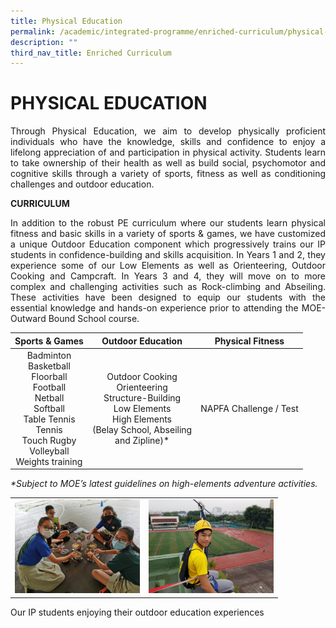```yaml
---
title: Physical Education
permalink: /academic/integrated-programme/enriched-curriculum/physical-education/
description: ""
third_nav_title: Enriched Curriculum
---
```

# PHYSICAL EDUCATION

<p style="text-align: justify;">Through Physical Education, we aim to develop physically proficient individuals who have the knowledge, skills and confidence to enjoy a lifelong appreciation of and participation in physical activity. Students learn to take ownership of their health as well as build social, psychomotor and cognitive skills through a variety of sports, fitness as well as conditioning challenges and outdoor education.</p>

**CURRICULUM**

<p style="text-align: justify;">In addition to the robust PE curriculum where our students learn physical fitness and basic skills in a variety of sports & games, we have customized a unique Outdoor Education component which progressively trains our IP students in confidence-building and skills acquisition. In Years 1 and 2, they experience some of our Low Elements as well as Orienteering, Outdoor Cooking and Campcraft. In Years 3 and 4, they will move on to more complex and challenging activities such as Rock-climbing and Abseiling. These activities have been designed to equip our students with the essential knowledge and hands-on experience prior to attending the MOE-Outward Bound School course.</p>

|     Sports & Games      |    Outdoor Education       |    Physical Fitness    |
|:----------------:|:---------:|:---------------:|
| Badminton<br>Basketball<br>Floorball<br>Football<br>Netball<br>Softball<br>Table Tennis<br>Tennis<br>Touch Rugby<br>Volleyball<br>Weights training | Outdoor Cooking<br>Orienteering<br>Structure-Building<br>Low Elements<br>High Elements<br>(Belay School, Abseiling<br>and Zipline)\*<br> | NAPFA Challenge / Test |

_\*Subject to MOE’s latest guidelines on high-elements adventure activities._

|   |   |
|:-:|:-:|
|  <img src="/images/Academic/Enriched%20Curriculum/Physical%20Education/IP%20PE_Outdoor%20Cooking.jpg" style="width:200px">     |  <img src="/images/Academic/Enriched%20Curriculum/Physical%20Education/IP4_Zipline.jpg" style="width:200px"> |

Our IP students enjoying their outdoor education experiences